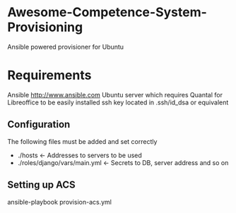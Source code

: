 Awesome-Competence-System-Provisioning
======================================

Ansible powered provisioner for Ubuntu

Requirements
============
Ansible http://www.ansible.com
Ubuntu server which requires Quantal for Libreoffice to be easily installed
ssh key located in .ssh/id_dsa or equivalent

Configuration
-------------
The following files must be added and set correctly
* ./hosts <- Addresses to servers to be used
* ./roles/django/vars/main.yml <- Secrets to DB, server address and so on


Setting up ACS
--------------

ansible-playbook provision-acs.yml
